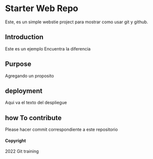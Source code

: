 # Starter Web Repo

Este, es un simple webstie project para mostrar como usar git y github.

## Introduction

Este es un ejemplo 
Encuentra la diferencia

## Purpose

Agregando un proposito

## deployment 

Aqui va el texto del despliegue

## how To contribute

Please hacer commit correspondiente a este repositorio

#### Copyright


2022 Git training
